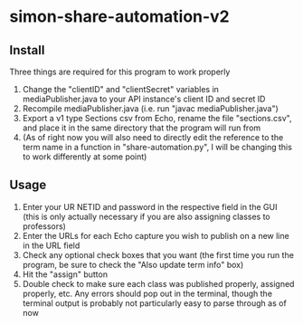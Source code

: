 # simon-share-automation-v2
## Install
Three things are required for this program to work properly
1. Change the "clientID" and "clientSecret" variables in mediaPublisher.java to your API instance's client ID and secret ID
2. Recompile mediaPublisher.java (i.e. run "javac mediaPublisher.java")
3. Export a v1 type Sections csv from Echo, rename the file "sections.csv", and place it in the same directory that the program will run from
4. (As of right now you will also need to directly edit the reference to the term name in a function in "share-automation.py", I will be changing this to work differently at some point)

## Usage
1. Enter your UR NETID and password in the respective field in the GUI (this is only actually necessary if you are also assigning classes to professors)
2. Enter the URLs for each Echo capture you wish to publish on a new line in the URL field
3. Check any optional check boxes that you want (the first time you run the program, be sure to check the "Also update term info" box)
4. Hit the "assign" button
5. Double check to make sure each class was published properly, assigned properly, etc.
Any errors should pop out in the terminal, though the terminal output is probably not particularly easy to parse through as of now
